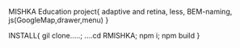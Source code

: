 
MISHKA
Education project{
adaptive and retina,
less,
BEM-naming,
js(GoogleMap,drawer,menu)
}



INSTALL{
gil clone.....;
....cd RMISHKA;
npm i;
npm build
}